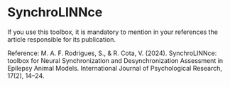 # SynchroLINNce

If you use this toolbox, it is mandatory to mention in your references the article responsible for its publication.

Reference: 
M. A. F. Rodrigues, S., & R. Cota, V. (2024). SynchroLINNce: toolbox for Neural Synchronization and Desynchronization Assessment in Epilepsy Animal Models. International Journal of Psychological Research, 17(2), 14–24.
